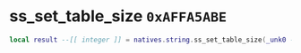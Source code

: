 # ss_set_table_size `0xAFFA5ABE`

```lua
local result --[[ integer ]] = natives.string.ss_set_table_size(_unk0 --[[ integer ]], _unk1 --[[ integer ]])
```